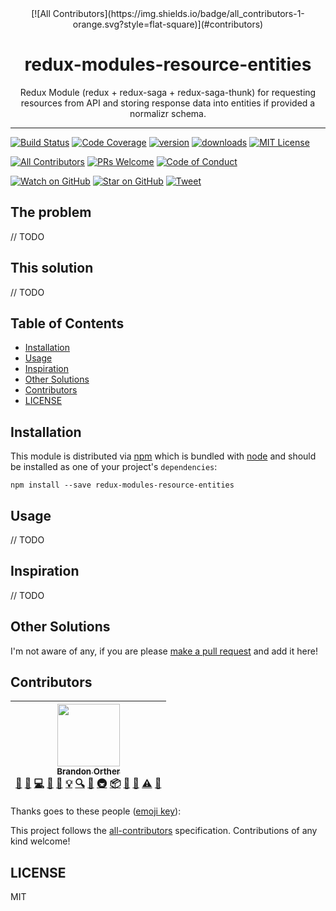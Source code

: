 <div align="center">
[![All Contributors](https://img.shields.io/badge/all_contributors-1-orange.svg?style=flat-square)](#contributors)
<h1>redux-modules-resource-entities</h1>

<p>Redux Module (redux + redux-saga + redux-saga-thunk) for requesting resources from API and storing response data into entities if provided a normalizr schema.</p>
</div>

<hr />

[![Build Status][build-badge]][build]
[![Code Coverage][coverage-badge]][coverage]
[![version][version-badge]][package]
[![downloads][downloads-badge]][npmtrends]
[![MIT License][license-badge]][license]

[![All Contributors](https://img.shields.io/badge/all_contributors-0-orange.svg?style=flat-square)](#contributors)
[![PRs Welcome][prs-badge]][prs]
[![Code of Conduct][coc-badge]][coc]

[![Watch on GitHub][github-watch-badge]][github-watch]
[![Star on GitHub][github-star-badge]][github-star]
[![Tweet][twitter-badge]][twitter]

## The problem

// TODO

## This solution

// TODO

## Table of Contents

<!-- START doctoc generated TOC please keep comment here to allow auto update -->

<!-- DON'T EDIT THIS SECTION, INSTEAD RE-RUN doctoc TO UPDATE -->

* [Installation](#installation)
* [Usage](#usage)
* [Inspiration](#inspiration)
* [Other Solutions](#other-solutions)
* [Contributors](#contributors)
* [LICENSE](#license)

<!-- END doctoc generated TOC please keep comment here to allow auto update -->

## Installation

This module is distributed via [npm][npm] which is bundled with [node][node] and
should be installed as one of your project's `dependencies`:

```
npm install --save redux-modules-resource-entities
```

## Usage

// TODO

## Inspiration

// TODO

## Other Solutions

I'm not aware of any, if you are please [make a pull request][prs] and add it
here!

## Contributors

<!-- ALL-CONTRIBUTORS-LIST:START - Do not remove or modify this section -->

<!-- prettier-ignore -->
| [<img src="https://avatars3.githubusercontent.com/u/126236?v=4" width="100px;"/><br /><sub><b>Brandon Orther</b></sub>](http://uptrend.tech)<br />[💬](#question-orther "Answering Questions") [🐛](https://github.com/uptrend-tech/redux-modules-resource-entities/issues?q=author%3Aorther "Bug reports") [💻](https://github.com/uptrend-tech/redux-modules-resource-entities/commits?author=orther "Code") [🎨](#design-orther "Design") [📖](https://github.com/uptrend-tech/redux-modules-resource-entities/commits?author=orther "Documentation") [💡](#example-orther "Examples") [🔍](#fundingFinding-orther "Funding Finding") [🤔](#ideas-orther "Ideas, Planning, & Feedback") [🚇](#infra-orther "Infrastructure (Hosting, Build-Tools, etc)") [📦](#platform-orther "Packaging/porting to new platform") [🔌](#plugin-orther "Plugin/utility libraries") [👀](#review-orther "Reviewed Pull Requests") [⚠️](https://github.com/uptrend-tech/redux-modules-resource-entities/commits?author=orther "Tests") [🔧](#tool-orther "Tools") |
| :---: |

<!-- ALL-CONTRIBUTORS-LIST:END -->

Thanks goes to these people ([emoji key][emojis]):

<!-- ALL-CONTRIBUTORS-LIST:START - Do not remove or modify this section -->

<!-- prettier-ignore -->
<!-- ALL-CONTRIBUTORS-LIST:END -->

This project follows the [all-contributors][all-contributors] specification.
Contributions of any kind welcome!

## LICENSE

MIT

[npm]: https://www.npmjs.com/
[node]: https://nodejs.org
[build-badge]: https://img.shields.io/travis/kentcdodds/redux-modules-resource-entities.svg?style=flat-square
[build]: https://travis-ci.org/kentcdodds/redux-modules-resource-entities
[coverage-badge]: https://img.shields.io/codecov/c/github/kentcdodds/redux-modules-resource-entities.svg?style=flat-square
[coverage]: https://codecov.io/github/kentcdodds/redux-modules-resource-entities
[version-badge]: https://img.shields.io/npm/v/redux-modules-resource-entities.svg?style=flat-square
[package]: https://www.npmjs.com/package/redux-modules-resource-entities
[downloads-badge]: https://img.shields.io/npm/dm/redux-modules-resource-entities.svg?style=flat-square
[npmtrends]: http://www.npmtrends.com/redux-modules-resource-entities
[license-badge]: https://img.shields.io/npm/l/redux-modules-resource-entities.svg?style=flat-square
[license]: https://github.com/kentcdodds/redux-modules-resource-entities/blob/master/LICENSE
[prs-badge]: https://img.shields.io/badge/PRs-welcome-brightgreen.svg?style=flat-square
[prs]: http://makeapullrequest.com
[donate-badge]: https://img.shields.io/badge/$-support-green.svg?style=flat-square
[coc-badge]: https://img.shields.io/badge/code%20of-conduct-ff69b4.svg?style=flat-square
[coc]: https://github.com/kentcdodds/redux-modules-resource-entities/blob/master/other/CODE_OF_CONDUCT.md
[github-watch-badge]: https://img.shields.io/github/watchers/kentcdodds/redux-modules-resource-entities.svg?style=social
[github-watch]: https://github.com/kentcdodds/redux-modules-resource-entities/watchers
[github-star-badge]: https://img.shields.io/github/stars/kentcdodds/redux-modules-resource-entities.svg?style=social
[github-star]: https://github.com/kentcdodds/redux-modules-resource-entities/stargazers
[twitter]: https://twitter.com/intent/tweet?text=Check%20out%20redux-modules-resource-entities%20by%20%40kentcdodds%20https%3A%2F%2Fgithub.com%2Fkentcdodds%2Fredux-modules-resource-entities%20%F0%9F%91%8D
[twitter-badge]: https://img.shields.io/twitter/url/https/github.com/kentcdodds/redux-modules-resource-entities.svg?style=social
[emojis]: https://github.com/kentcdodds/all-contributors#emoji-key
[all-contributors]: https://github.com/kentcdodds/all-contributors
